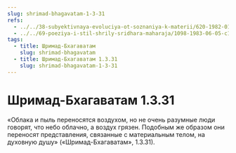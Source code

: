 ```yaml
---
slug: shrimad-bhagavatam-1-3-31
refs:
  - ../../38-subyektivnaya-evoluciya-ot-soznaniya-k-materii/620-1982-01-04-b1-nebo-soznaniya.md
  - ../../69-poeziya-i-stil-shrily-sridhara-maharaja/1098-1983-06-05-c1-o-pervom-stihe-bhagavatam-i-poezii-rupy-gosvami.md
tags:
  - title: Шримад-Бхагаватам
    slug: shrimad-bhagavatam
  - title: Шримад-Бхагаватам 1.3.31
    slug: shrimad-bhagavatam-1-3-31
---
```


# Шримад-Бхагаватам 1.3.31

«Облака и пыль переносятся воздухом, но не очень разумные люди говорят, что небо облачно, а воздух грязен. Подобным же образом они переносят представления, связанные с материальным телом, на духовную душу» («Шримад-Бхагаватам», 1.3.31).


